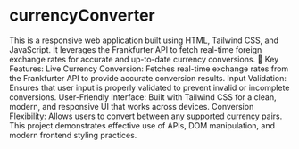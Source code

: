 # currencyConverter
This is a responsive web application built using HTML, Tailwind CSS, and JavaScript. It leverages the Frankfurter API to fetch real-time foreign exchange rates for accurate and up-to-date currency conversions.
🔧 Key Features:
Live Currency Conversion: Fetches real-time exchange rates from the Frankfurter API to provide accurate conversion results.
Input Validation: Ensures that user input is properly validated to prevent invalid or incomplete conversions.
User-Friendly Interface: Built with Tailwind CSS for a clean, modern, and responsive UI that works across devices.
Conversion Flexibility: Allows users to convert between any supported currency pairs.
This project demonstrates effective use of APIs, DOM manipulation, and modern frontend styling practices.
